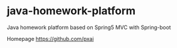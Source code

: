 # java-homework-platform
Java homework platform based on Spring5 MVC with Spring-boot

Homepage
https://github.com/pxai
